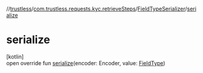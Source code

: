 //[trustless](../../../index.md)/[com.trustless.requests.kyc.retrieveSteps](../index.md)/[FieldTypeSerializer](index.md)/[serialize](serialize.md)

# serialize

[kotlin]\
open override fun [serialize](serialize.md)(encoder: Encoder, value: [FieldType](../-field-type/index.md))
